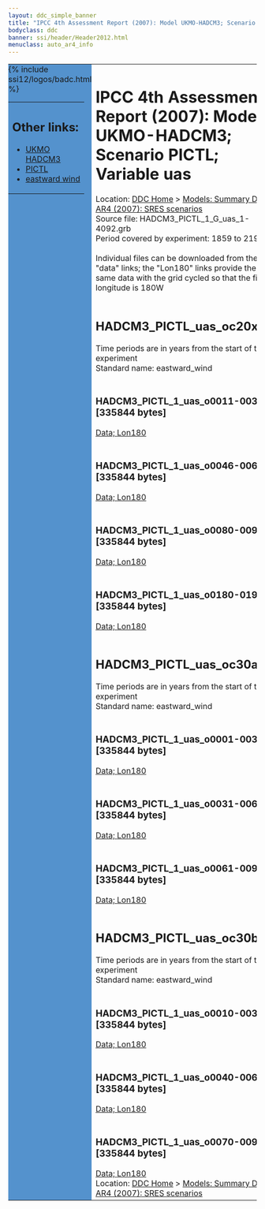 ```yaml
---
layout: ddc_simple_banner
title: "IPCC 4th Assessment Report (2007): Model UKMO-HADCM3; Scenario PICTL; Variable uas"
bodyclass: ddc
banner: ssi/header/Header2012.html
menuclass: auto_ar4_info
---
```



<table width="100%" border="0" cellspacing="0" cellpadding="0" style="border-collapse: collapse;">
<tr style="margin:0;padding:0;border:0;">
<td style="margin:0;padding:0;border:0;height:1pt;width:150pt;background:#5492CD;" valign="top" >

<div id="lh-col2" class="auto_ar4_info">
<table class="menumain" bgcolor="#5492CD" cellspacing="0" width="100%" border="0">
<tr><td>
<h2> Other links:</h2>
<ul>
<li><a href="/auto/ar4/model-UKMO-HADCM3.html">UKMO<br/>HADCM3</a></li>
<li><a href="/auto/ar4/scenario-PICTL.html">PICTL</a></li>
<li><a href="/auto/ar4/var-eastward_wind.html">eastward wind</a></li>
</ul>
</td></tr>
{% include ssi12/logos/badc.html %}
</table>
</div>
</td>
<td><h1>IPCC 4th Assessment Report (2007): Model UKMO-HADCM3; Scenario PICTL; Variable uas</h1>

<!-- Breadcrumb1 -->
<div id="breadcrumb1" align="left">
Location: <a href="/index.html">DDC Home</a> > <a href="/sim/gcm_clim/">Models: Summary Data</a>
> <a href="/sim/gcm_clim/SRES_AR4/index.html">AR4 (2007): SRES scenarios</a>
</div>
<!-- End of Breadcrumb1 -->Source file: HADCM3_PICTL_1_G_uas_1-4092.grb
<br/>
Period covered by experiment: 1859 to 2199<br/>
<br/>Individual files can be downloaded from the "data" links; the "Lon180" links provide the same data
         with the grid cycled so that the first longitude is 180W<br/>
<br/><h2>HADCM3_PICTL_uas_oc20x.tar</h2>
Time periods are in years from the start of the experiment<br/>
Standard name: eastward_wind<br>
<br/><h3>HADCM3_PICTL_1_uas_o0011-0030.nc [335844 bytes]</h3>
<a href="http://apps.ipcc-data.org/cgi-bin/downl/ar4_nc/uas/HADCM3_PICTL_1_uas_o0011-0030.nc">Data; </a><a href="http://apps.ipcc-data.org/cgi-bin/downl/ar4_nc/uas/HADCM3_PICTL_1_uas_o0011-0030.cyto180.nc"> Lon180</a><br/>
<br/><h3>HADCM3_PICTL_1_uas_o0046-0065.nc [335844 bytes]</h3>
<a href="http://apps.ipcc-data.org/cgi-bin/downl/ar4_nc/uas/HADCM3_PICTL_1_uas_o0046-0065.nc">Data; </a><a href="http://apps.ipcc-data.org/cgi-bin/downl/ar4_nc/uas/HADCM3_PICTL_1_uas_o0046-0065.cyto180.nc"> Lon180</a><br/>
<br/><h3>HADCM3_PICTL_1_uas_o0080-0099.nc [335844 bytes]</h3>
<a href="http://apps.ipcc-data.org/cgi-bin/downl/ar4_nc/uas/HADCM3_PICTL_1_uas_o0080-0099.nc">Data; </a><a href="http://apps.ipcc-data.org/cgi-bin/downl/ar4_nc/uas/HADCM3_PICTL_1_uas_o0080-0099.cyto180.nc"> Lon180</a><br/>
<br/><h3>HADCM3_PICTL_1_uas_o0180-0199.nc [335844 bytes]</h3>
<a href="http://apps.ipcc-data.org/cgi-bin/downl/ar4_nc/uas/HADCM3_PICTL_1_uas_o0180-0199.nc">Data; </a><a href="http://apps.ipcc-data.org/cgi-bin/downl/ar4_nc/uas/HADCM3_PICTL_1_uas_o0180-0199.cyto180.nc"> Lon180</a><br/>
<br/><h2>HADCM3_PICTL_uas_oc30a.tar</h2>
Time periods are in years from the start of the experiment<br/>
Standard name: eastward_wind<br>
<br/><h3>HADCM3_PICTL_1_uas_o0001-0030.nc [335844 bytes]</h3>
<a href="http://apps.ipcc-data.org/cgi-bin/downl/ar4_nc/uas/HADCM3_PICTL_1_uas_o0001-0030.nc">Data; </a><a href="http://apps.ipcc-data.org/cgi-bin/downl/ar4_nc/uas/HADCM3_PICTL_1_uas_o0001-0030.cyto180.nc"> Lon180</a><br/>
<br/><h3>HADCM3_PICTL_1_uas_o0031-0060.nc [335844 bytes]</h3>
<a href="http://apps.ipcc-data.org/cgi-bin/downl/ar4_nc/uas/HADCM3_PICTL_1_uas_o0031-0060.nc">Data; </a><a href="http://apps.ipcc-data.org/cgi-bin/downl/ar4_nc/uas/HADCM3_PICTL_1_uas_o0031-0060.cyto180.nc"> Lon180</a><br/>
<br/><h3>HADCM3_PICTL_1_uas_o0061-0090.nc [335844 bytes]</h3>
<a href="http://apps.ipcc-data.org/cgi-bin/downl/ar4_nc/uas/HADCM3_PICTL_1_uas_o0061-0090.nc">Data; </a><a href="http://apps.ipcc-data.org/cgi-bin/downl/ar4_nc/uas/HADCM3_PICTL_1_uas_o0061-0090.cyto180.nc"> Lon180</a><br/>
<br/><h2>HADCM3_PICTL_uas_oc30b.tar</h2>
Time periods are in years from the start of the experiment<br/>
Standard name: eastward_wind<br>
<br/><h3>HADCM3_PICTL_1_uas_o0010-0039.nc [335844 bytes]</h3>
<a href="http://apps.ipcc-data.org/cgi-bin/downl/ar4_nc/uas/HADCM3_PICTL_1_uas_o0010-0039.nc">Data; </a><a href="http://apps.ipcc-data.org/cgi-bin/downl/ar4_nc/uas/HADCM3_PICTL_1_uas_o0010-0039.cyto180.nc"> Lon180</a><br/>
<br/><h3>HADCM3_PICTL_1_uas_o0040-0069.nc [335844 bytes]</h3>
<a href="http://apps.ipcc-data.org/cgi-bin/downl/ar4_nc/uas/HADCM3_PICTL_1_uas_o0040-0069.nc">Data; </a><a href="http://apps.ipcc-data.org/cgi-bin/downl/ar4_nc/uas/HADCM3_PICTL_1_uas_o0040-0069.cyto180.nc"> Lon180</a><br/>
<br/><h3>HADCM3_PICTL_1_uas_o0070-0099.nc [335844 bytes]</h3>
<a href="http://apps.ipcc-data.org/cgi-bin/downl/ar4_nc/uas/HADCM3_PICTL_1_uas_o0070-0099.nc">Data; </a><a href="http://apps.ipcc-data.org/cgi-bin/downl/ar4_nc/uas/HADCM3_PICTL_1_uas_o0070-0099.cyto180.nc"> Lon180</a><br/>
<!-- Breadcrumb2 -->
<div id="breadcrumb2" align="left">
Location: <a href="/index.html">DDC Home</a> > <a href="/sim/gcm_clim/">Models: Summary Data</a>
> <a href="/sim/gcm_clim/SRES_AR4/index.html">AR4 (2007): SRES scenarios</a>
</div>
<!-- End of Breadcrumb2 --></td></tr></table>
